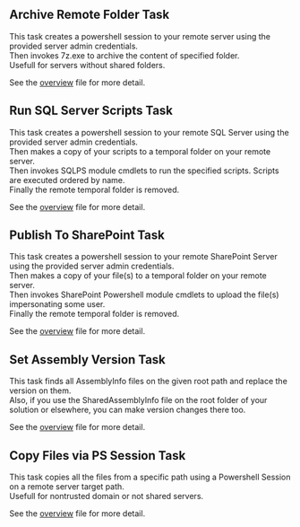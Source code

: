 ## Archive Remote Folder Task

This task creates a powershell session to your remote server using the provided server admin credentials.  
Then invokes 7z.exe to archive the content of specified folder.  
Usefull for servers without shared folders.  

See the [overview](https://github.com/ggarbuglia/TfsExtensions/blob/master/ArchiveRemoteFolder/overview.md) file for more detail.  

## Run SQL Server Scripts Task

This task creates a powershell session to your remote SQL Server using the provided server admin credentials.  
Then makes a copy of your scripts to a temporal folder on your remote server.  
Then invokes SQLPS module cmdlets to run the specified scripts. Scripts are executed ordered by name.  
Finally the remote temporal folder is removed.  

See the [overview](https://github.com/ggarbuglia/TfsExtensions/blob/master/RunSqlServerScripts/overview.md) file for more detail.  

## Publish To SharePoint Task

This task creates a powershell session to your remote SharePoint Server using the provided server admin credentials.  
Then makes a copy of your file(s) to a temporal folder on your remote server.  
Then invokes SharePoint Powershell module cmdlets to upload the file(s) impersonating some user.  
Finally the remote temporal folder is removed.  

See the [overview](https://github.com/ggarbuglia/TfsExtensions/blob/master/PublishToSharePoint/overview.md) file for more detail.

## Set Assembly Version Task

This task finds all AssemblyInfo files on the given root path and replace the version on them.  
Also, if you use the SharedAssemblyInfo file on the root folder of your solution or elsewhere, you can make version changes there too.  

See the [overview](https://github.com/ggarbuglia/TfsExtensions/blob/master/SetAssemblyVersion/overview.md) file for more detail.  

## Copy Files via PS Session Task

This task copies all the files from a specific path using a Powershell Session on a remote server target path.  
Usefull for nontrusted domain or not shared servers.  

See the [overview](https://github.com/ggarbuglia/TfsExtensions/blob/master/CopyFilesViaPSSession/overview.md) file for more detail.